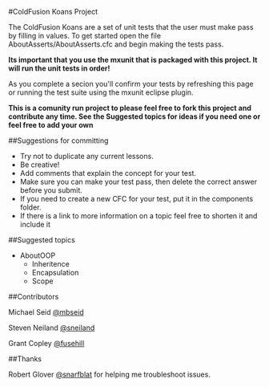 #ColdFusion Koans Project

The ColdFusion Koans are a set of unit tests that the user must make pass by filling in values. To get started 
open the file AboutAsserts/AboutAsserts.cfc and begin making the tests pass.

**Its important that you use the mxunit that is packaged with this project.   It will run the unit tests in order!**

As you complete a secion you'll confirm your tests by refreshing this page or running the test suite using the mxunit eclipse plugin.

**This is a comunity run project to please feel free to fork this project and contribute any time.  See the Suggested topics for ideas if you need one or feel free to add your own**

##Suggestions for committing

* Try not to duplicate any current lessons.
* Be creative!
* Add comments that explain the concept for your test.
* Make sure you can make your test pass, then delete the correct answer before you submit.
* If you need to create a new CFC for your test, put it in the components folder. 
* If there is a link to more information on a topic feel free to shorten it and include it

##Suggested topics

* AboutOOP
  * Inheritence
  * Encapsulation
  * Scope

##Contributors

Michael Seid [@mbseid](http://twitter.com/#!/mbseid)

Steven Neiland [@sneiland](http://twitter.com/#!/sneiland)

Grant Copley [@fusehill](https://twitter.com/#!/fusehill)

##Thanks

Robert Glover [@snarfblat](http://twitter.com/#!/snarfblat) for helping me troubleshoot issues.
